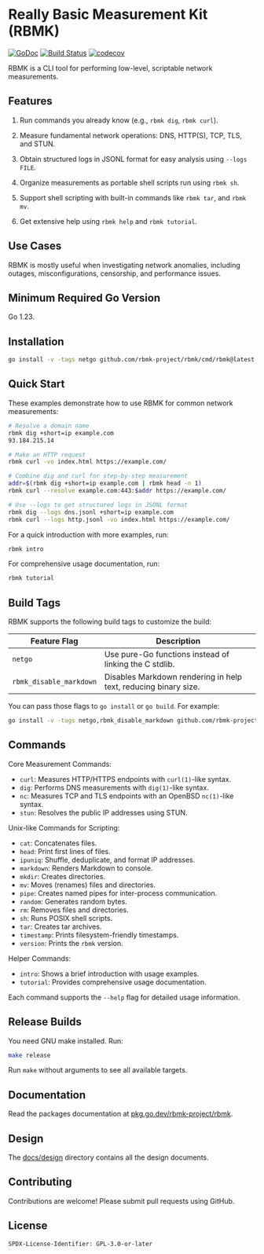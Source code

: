 # Really Basic Measurement Kit (RBMK)

[![GoDoc](https://pkg.go.dev/badge/github.com/rbmk-project/rbmk)](https://pkg.go.dev/github.com/rbmk-project/rbmk) [![Build Status](https://github.com/rbmk-project/rbmk/actions/workflows/go.yml/badge.svg)](https://github.com/rbmk-project/rbmk/actions) [![codecov](https://codecov.io/gh/rbmk-project/rbmk/branch/main/graph/badge.svg)](https://codecov.io/gh/rbmk-project/rbmk)

RBMK is a CLI tool for performing low-level, scriptable network measurements.

## Features

1. Run commands you already know (e.g., `rbmk dig`, `rbmk curl`).

2. Measure fundamental network operations: DNS, HTTP(S), TCP, TLS, and STUN.

3. Obtain structured logs in JSONL format for easy analysis using `--logs FILE`.

4. Organize measurements as portable shell scripts run using `rbmk sh`.

5. Support shell scripting with built-in commands like `rbmk tar`, and `rbmk mv`.

6. Get extensive help using `rbmk help` and `rbmk tutorial`.

## Use Cases

RBMK is mostly useful when investigating network anomalies, including
outages, misconfigurations, censorship, and performance issues.

## Minimum Required Go Version

Go 1.23.

## Installation

```bash
go install -v -tags netgo github.com/rbmk-project/rbmk/cmd/rbmk@latest
```

## Quick Start

These examples demonstrate how to use RBMK for common network measurements:

```bash
# Resolve a domain name
rbmk dig +short=ip example.com
93.184.215.14

# Make an HTTP request
rbmk curl -vo index.html https://example.com/

# Combine dig and curl for step-by-step measurement
addr=$(rbmk dig +short=ip example.com | rbmk head -n 1)
rbmk curl --resolve example.com:443:$addr https://example.com/

# Use --logs to get structured logs in JSONL format
rbmk dig --logs dns.jsonl +short=ip example.com
rbmk curl --logs http.jsonl -vo index.html https://example.com/
```

For a quick introduction with more examples, run:

```sh
rbmk intro
```

For comprehensive usage documentation, run:

```sh
rbmk tutorial
```

## Build Tags

RBMK supports the following build tags to customize the build:

| Feature Flag            | Description                                                     |
| ----------------------- | --------------------------------------------------------------- |
| `netgo`                 | Use pure-Go functions instead of linking the C stdlib.          |
| `rbmk_disable_markdown` | Disables Markdown rendering in help text, reducing binary size. |

You can pass those flags to `go install` or `go build`. For example:

```bash
go install -v -tags netgo,rbmk_disable_markdown github.com/rbmk-project/rbmk/cmd/rbmk@latest
```

## Commands

Core Measurement Commands:
- `curl`: Measures HTTP/HTTPS endpoints with `curl(1)`-like syntax.
- `dig`: Performs DNS measurements with `dig(1)`-like syntax.
- `nc`: Measures TCP and TLS endpoints with an OpenBSD `nc(1)`-like syntax.
- `stun`: Resolves the public IP addresses using STUN.

Unix-like Commands for Scripting:
- `cat`: Concatenates files.
- `head`: Print first lines of files.
- `ipuniq`: Shuffle, deduplicate, and format IP addresses.
- `markdown`: Renders Markdown to console.
- `mkdir`: Creates directories.
- `mv`: Moves (renames) files and directories.
- `pipe`: Creates named pipes for inter-process communication.
- `random`: Generates random bytes.
- `rm`: Removes files and directories.
- `sh`: Runs POSIX shell scripts.
- `tar`: Creates tar archives.
- `timestamp`: Prints filesystem-friendly timestamps.
- `version`: Prints the `rbmk` version.

Helper Commands:
- `intro`: Shows a brief introduction with usage examples.
- `tutorial`: Provides comprehensive usage documentation.

Each command supports the `--help` flag for detailed usage information.

## Release Builds

You need GNU make installed. Run:

```bash
make release
```

Run `make` without arguments to see all available targets.

## Documentation

Read the packages documentation at [pkg.go.dev/rbmk-project/rbmk](
https://pkg.go.dev/github.com/rbmk-project/rbmk).

## Design

The [docs/design](./docs/design) directory contains all the design documents.

## Contributing

Contributions are welcome! Please submit pull requests using GitHub.

## License

```
SPDX-License-Identifier: GPL-3.0-or-later
```
